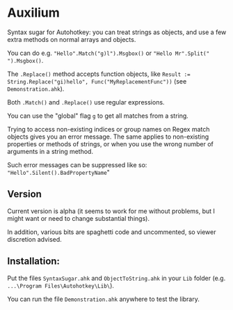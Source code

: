 # Auxilium
Syntax sugar for Autohotkey: you can treat strings as objects, and use a few extra methods on normal arrays and objects.

You can do e.g. `"Hello".Match("g)l").Msgbox()` or `"Hello Mr".Split(" ").Msgbox()`.

The `.Replace()` method accepts function objects, like `Result := String.Replace("gi)hello", Func("MyReplacementFunc"))` (see `Demonstration.ahk`).

Both `.Match()` and `.Replace()` use regular expressions.

You can use the "global" flag `g` to get all matches from a string.

Trying to access non-existing indices or group names on Regex match objects gives you an error message. The same applies to non-existing properties or methods of strings, or when you use the wrong number of arguments in a string method.

Such error messages can be suppressed like so: `"Hello".Silent().BadPropertyName`"

## Version

Current version is alpha (it seems to work for me without problems, but I might want or need to change substantial things).

In addition, various bits are spaghetti code and uncommented, so viewer discretion advised.

## Installation:
Put the files `SyntaxSugar.ahk` and `ObjectToString.ahk` in your `Lib` folder (e.g. `...\Program Files\Autohotkey\Lib\`).

You can run the file `Demonstration.ahk` anywhere to test the library.

